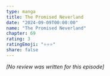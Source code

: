 ```yaml
---
type: manga
title: The Promised Neverland
date: "2024-09-09T00:00:00"
name: "The Promised Neverland"
chapter: 69
rating: 3
ratingEmoji: "⭐️⭐️⭐️"
share: false
---
```


_[No review was written for this episode]_
